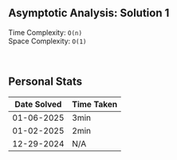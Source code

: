 ## Asymptotic Analysis: Solution 1  
Time Complexity: `O(n)`  
Space Complexity: `O(1)`  

&nbsp;  

## Personal Stats
| Date Solved | Time Taken |
| ----------- | ---------- |
| 01-06-2025  | 3min |  
| 01-02-2025  | 2min |  
| 12-29-2024  | N/A |  